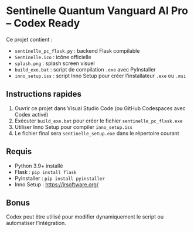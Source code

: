 
# Sentinelle Quantum Vanguard AI Pro – Codex Ready

Ce projet contient :
- `sentinelle_pc_flask.py` : backend Flask compilable
- `Sentinelle.ico` : icône officielle
- `splash.png` : splash screen visuel
- `build_exe.bat` : script de compilation `.exe` avec PyInstaller
- `inno_setup.iss` : script Inno Setup pour créer l'installateur `.exe` ou `.msi`

## Instructions rapides

1. Ouvrir ce projet dans Visual Studio Code (ou GitHub Codespaces avec Codex activé)
2. Exécuter `build_exe.bat` pour créer le fichier `sentinelle_pc_flask.exe`
3. Utiliser Inno Setup pour compiler `inno_setup.iss`
4. Le fichier final sera `sentinelle_setup.exe` dans le répertoire courant

## Requis

- Python 3.9+ installé
- Flask : `pip install flask`
- PyInstaller : `pip install pyinstaller`
- Inno Setup : https://jrsoftware.org/

## Bonus

Codex peut être utilisé pour modifier dynamiquement le script ou automatiser l’intégration.
